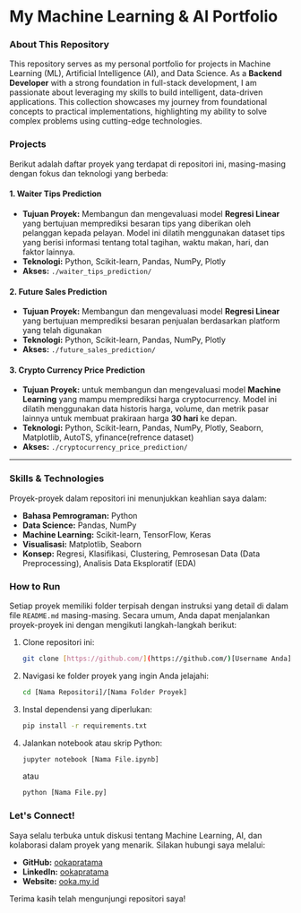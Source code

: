 # My Machine Learning & AI Portfolio

### About This Repository

This repository serves as my personal portfolio for projects in Machine Learning (ML), Artificial Intelligence (AI), and Data Science. As a **Backend Developer** with a strong foundation in full-stack development, I am passionate about leveraging my skills to build intelligent, data-driven applications. This collection showcases my journey from foundational concepts to practical implementations, highlighting my ability to solve complex problems using cutting-edge technologies.

### Projects

Berikut adalah daftar proyek yang terdapat di repositori ini, masing-masing dengan fokus dan teknologi yang berbeda:

#### 1. Waiter Tips Prediction
* **Tujuan Proyek:** Membangun dan mengevaluasi model **Regresi Linear** yang bertujuan memprediksi besaran tips yang diberikan oleh pelanggan kepada pelayan. Model ini dilatih menggunakan dataset tips yang berisi informasi tentang total tagihan, waktu makan, hari, dan faktor lainnya.
* **Teknologi:** Python, Scikit-learn, Pandas, NumPy, Plotly
* **Akses:** `./waiter_tips_prediction/`

#### 2. Future Sales Prediction
* **Tujuan Proyek:** Membangun dan mengevaluasi model **Regresi Linear** yang bertujuan memprediksi besaran penjualan berdasarkan platform yang telah digunakan
* **Teknologi:** Python, Scikit-learn, Pandas, NumPy, Plotly
* **Akses:** `./future_sales_prediction/`

#### 3. Crypto Currency Price Prediction
* **Tujuan Proyek:** untuk membangun dan mengevaluasi model **Machine Learning** yang mampu memprediksi harga cryptocurrency. Model ini dilatih menggunakan data historis harga, volume, dan metrik pasar lainnya untuk membuat prakiraan harga **30 hari** ke depan.
* **Teknologi:** Python, Scikit-learn, Pandas, NumPy, Plotly, Seaborn, Matplotlib, AutoTS, yfinance(refrence dataset)
* **Akses:** `./cryptocurrency_price_prediction/`

<!-- #### 2. [Nama Proyek Anda, misal: Image Classifier for [Spesifik]]
* **Tujuan Proyek:** [Deskripsikan tujuan, misal: Melatih model untuk mengklasifikasikan gambar.]
* **Teknologi:** Python, TensorFlow/PyTorch, Keras
* **Akses:** [Link ke folder proyek, misal: `./image_classifier/`]

#### 3. [Tambahkan Proyek Lainnya di sini]
* **Tujuan Proyek:** [Deskripsi singkat]
* **Teknologi:** [List teknologi yang digunakan]
* **Akses:** [Link ke folder proyek] -->

---

### Skills & Technologies

Proyek-proyek dalam repositori ini menunjukkan keahlian saya dalam:
* **Bahasa Pemrograman:** Python
* **Data Science:** Pandas, NumPy
* **Machine Learning:** Scikit-learn, TensorFlow, Keras
* **Visualisasi:** Matplotlib, Seaborn
* **Konsep:** Regresi, Klasifikasi, Clustering, Pemrosesan Data (Data Preprocessing), Analisis Data Eksploratif (EDA)

### How to Run

Setiap proyek memiliki folder terpisah dengan instruksi yang detail di dalam file `README.md` masing-masing. Secara umum, Anda dapat menjalankan proyek-proyek ini dengan mengikuti langkah-langkah berikut:

1.  Clone repositori ini:
    ```bash
    git clone [https://github.com/](https://github.com/)[Username Anda]/[Nama Repositori].git
    ```
2.  Navigasi ke folder proyek yang ingin Anda jelajahi:
    ```bash
    cd [Nama Repositori]/[Nama Folder Proyek]
    ```
3.  Instal dependensi yang diperlukan:
    ```bash
    pip install -r requirements.txt
    ```
4.  Jalankan notebook atau skrip Python:
    ```bash
    jupyter notebook [Nama File.ipynb]
    ```
    atau
    ```bash
    python [Nama File.py]
    ```

### Let's Connect!

Saya selalu terbuka untuk diskusi tentang Machine Learning, AI, dan kolaborasi dalam proyek yang menarik. Silakan hubungi saya melalui:
* **GitHub:** [ookapratama](https://github.com/ookapratama/)
* **LinkedIn:** [ookapratama](https://www.linkedin.com/in/ooka-pratama-9b9035223/)
* **Website:** [ooka.my.id](https://www.ooka.my.id)

Terima kasih telah mengunjungi repositori saya!
